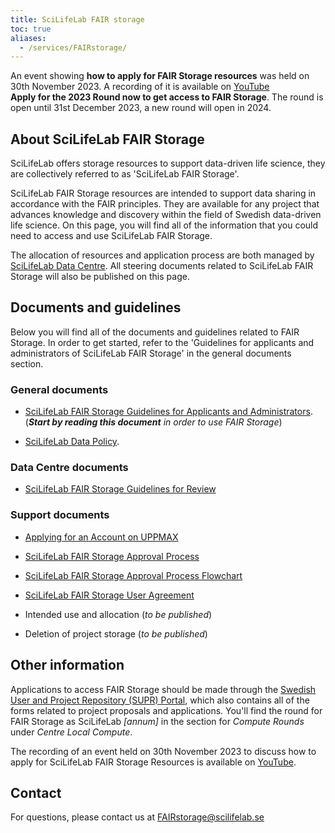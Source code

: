 ```yaml
---
title: SciLifeLab FAIR storage
toc: true
aliases:
  - /services/FAIRstorage/
---
```


<div class="bg-light-gray border rounded py-2 px-4 my-3 fst-italic">
An event showing <b>how to apply for FAIR Storage resources</b> was held on 30th November 2023. A recording of it is available on <a href="https://youtu.be/Oh0-9i3tvag">YouTube</a>
</div>

<div class="bg-light-gray border rounded py-2 px-4 my-3 fst-italic">
<b>Apply for the 2023 Round now to get access to FAIR Storage</b>. The round is open until 31st December 2023, a new round will open in 2024.
</div>

## About SciLifeLab FAIR Storage

SciLifeLab offers storage resources to support data-driven life science, they are collectively referred to as 'SciLifeLab FAIR Storage'.

SciLifeLab FAIR Storage resources are intended to support data sharing in accordance with the FAIR principles. They are available for any project that advances knowledge and discovery within the field of Swedish data-driven life science. On this page, you will find all of the information that you could need to access and use SciLifeLab FAIR Storage.

The allocation of resources and application process are both managed by [SciLifeLab Data Centre](https://www.scilifelab.se/data/). All steering documents related to SciLifeLab FAIR Storage will also be published on this page.

## Documents and guidelines

Below you will find all of the documents and guidelines related to FAIR Storage. In order to get started, refer to the 'Guidelines for applicants and administrators of SciLifeLab FAIR Storage' in the general documents section.

### General documents

- [SciLifeLab FAIR Storage Guidelines for Applicants and Administrators](/fair_storage/fair_storage_guidelines_applicants_administrators.pdf).<br>(_**Start by reading this document** in order to use FAIR Storage_)

- [SciLifeLab Data Policy](https://www.scilifelab.se/wp-content/uploads/2022/06/SciLifeLab-data-policy.pdf).

### Data Centre documents

- [SciLifeLab FAIR Storage Guidelines for Review](/fair_storage/scilifelab_fairstorage_review_guidelines.pdf)

### Support documents

- [Applying for an Account on UPPMAX](/fair_storage/Applying_for_an_account_on_Uppmax.pdf)

- [SciLifeLab FAIR Storage Approval Process](/fair_storage/SciLifeLab_FAIR_Storage_approval_process.pdf)

- [SciLifeLab FAIR Storage Approval Process Flowchart](/fair_storage/Approval_process_flowchart.pdf)

- [SciLifeLab FAIR Storage User Agreement](/fair_storage/scilifelab_fairstorage_user_agreement.pdf)

- Intended use and allocation (_to be published_)

- Deletion of project storage (_to be published_)

## Other information

Applications to access FAIR Storage should be made through the [Swedish User and Project Repository (SUPR) Portal](https://supr.naiss.se/), which also contains all of the forms related to project proposals and applications. You'll find the round for FAIR Storage as SciLifeLab _[annum]_ in the section for _Compute Rounds_ under _Centre Local Compute_.

The recording of an event held on 30th November 2023 to discuss how to apply for SciLifeLab FAIR Storage Resources is available on [YouTube](https://youtu.be/Oh0-9i3tvag).

## Contact

For questions, please contact us at [FAIRstorage@scilifelab.se](mailto:FAIRstorage@scilifelab.se)
